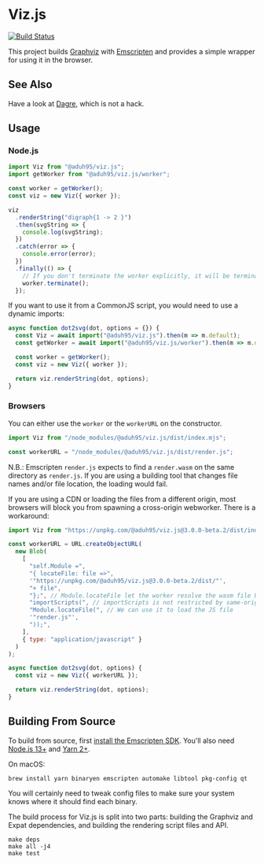 # Viz.js

[![Build Status](https://travis-ci.org/mdaines/viz.js.svg?branch=master)](https://travis-ci.org/mdaines/viz.js)

This project builds [Graphviz](http://www.graphviz.org) with
[Emscripten](http://kripken.github.io/emscripten-site/) and provides a simple
wrapper for using it in the browser.

## See Also

Have a look at [Dagre](https://dagrejs.github.io/), which is not a hack.

## Usage

### Node.js

```js
import Viz from "@aduh95/viz.js";
import getWorker from "@aduh95/viz.js/worker";

const worker = getWorker();
const viz = new Viz({ worker });

viz
  .renderString("digraph{1 -> 2 }")
  .then(svgString => {
    console.log(svgString);
  })
  .catch(error => {
    console.error(error);
  })
  .finally(() => {
    // If you don't terminate the worker explicitly, it will be terminated at the end of process
    worker.terminate();
  });
```

If you want to use it from a CommonJS script, you would need to use a dynamic
imports:

```js
async function dot2svg(dot, options = {}) {
  const Viz = await import("@aduh95/viz.js").then(m => m.default);
  const getWorker = await import("@aduh95/viz.js/worker").then(m => m.default);

  const worker = getWorker();
  const viz = new Viz({ worker });

  return viz.renderString(dot, options);
}
```

### Browsers

You can either use the `worker` or the `workerURL` on the constructor.

```js
import Viz from "/node_modules/@aduh95/viz.js/dist/index.mjs";

const workerURL = "/node_modules/@aduh95/viz.js/dist/render.js";
```

N.B.: Emscripten `render.js` expects to find a `render.wasm` on the same
directory as `render.js`. If you are using a building tool that changes file
names and/or file location, the loading would fail.

If you are using a CDN or loading the files from a different origin, most
browsers will block you from spawning a cross-origin webworker. There is a
workaround:

```js
import Viz from "https://unpkg.com/@aduh95/viz.js@3.0.0-beta.2/dist/index.mjs";

const workerURL = URL.createObjectURL(
  new Blob(
    [
      "self.Module =",
      "{ locateFile: file =>",
      '"https://unpkg.com/@aduh95/viz.js@3.0.0-beta.2/dist/"',
      "+ file",
      "};", // Module.locateFile let the worker resolve the wasm file URL
      "importScripts(", // importScripts is not restricted by same-origin policy
      "Module.locateFile(", // We can use it to load the JS file
      '"render.js"',
      "));",
    ],
    { type: "application/javascript" }
  )
);

async function dot2svg(dot, options) {
  const viz = new Viz({ workerURL });

  return viz.renderString(dot, options);
}
```

## Building From Source

To build from source, first
[install the Emscripten SDK](http://kripken.github.io/emscripten-site/docs/getting_started/index.html).
You'll also need [Node.js 13+](https://nodejs.org/) and
[Yarn 2+](https://yarnpkg.com).

On macOS:

```shell
brew install yarn binaryen emscripten automake libtool pkg-config qt
```

You will certainly need to tweak config files to make sure your system knows
where it should find each binary.

The build process for Viz.js is split into two parts: building the Graphviz and
Expat dependencies, and building the rendering script files and API.

    make deps
    make all -j4
    make test
